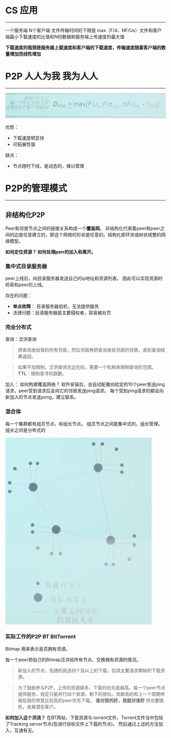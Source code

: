 # CS 应用 
---
一个服务端 N个客户端
文件传输时间的下限是 max（F/d，NF/Us）文件和客户端最小下载速度的比值和N份数据和服务端上传速度的最大值

**下载速度的瓶颈是服务器上载速度和客户端的下载速度，传输速度随着客户端的数量增加而线性增加**



# P2P 人人为我 我为人人
---
![下载速度](../images/image.png)

优势：
- 下载速度明显快
- 可拓展性强

缺点：
- 节点随时下线，是动态的，难以管理

# P2P的管理模式
---
## 非结构化P2P
Peer和邻居节点之间的链接关系构成一个**覆盖网**。
非结构化代表着peer和peer之间的边是任意建立的，即这个网络的形状是任意的。结构化即环状或树状规整的网络模型。


**如何定位资源？ 如何处理perr的加入和离开。**

### 集中式目录服务器
peer上线后，向目录服务器发送自己的ip地址和资源列表。 因此可以实现资源的检索和peer的上线。

存在的问题：
- **单点故障**： 目录服务器宕机，无法提供服务
- 法律问题：目录服务器是主要侵权者，容易被处罚

### 完全分布式
查询：泛洪查询
> 把查询发给我的所有邻居，然后邻居再把查询发给邻居的邻居，直到查询结果返回。

> 如果不加限制，泛洪查询无边无际，需要一个机制来限制查询的范围。**TTL**：限制查寻的跳数。

加入： 如何构建覆盖网络？
软件安装后，会自动配置向给定的10个peer发送ping请求，peer受到请求后会向它的邻居发送ping请求。 每个受到ping请求的都会向新加入的节点发送pong，建立联系。

### 混合体
每一个集群都有组员节点，和组长节点。
组员节点之间是集中式的，组长管理。组长之间是分布式的

![Alt text](../images/image1.png)

### 实际工作的P2P BT BitTorrent
Bitmap 用来表示是否拥有资源。

每一个peer把自己的Bitmap泛洪给所有节点，交换拥有资源的情况。

> 新加入的节点，先随机挑选四个及以上的下载，后续主要请求稀缺的下载资源。

> 为了鼓励参与P2P，上传的资源越多，下载的优先级越高。每一个peer节点提供服务，规定只能并行四个资源。剩下的排队。贡献高的和上一个周期传输给我的带宽比较高的peer优先下载。 **谁对我的好，我就对谁好** 但也要随机，发展潜在客户。

**如何加入这个洪流？**
在BT网站，下载资源与.torrent文件，Torrent文件当中包括了Tracking server节点(在进行目标文件上下载的节点)。 然后通过上述的方法加入，互通有无。
